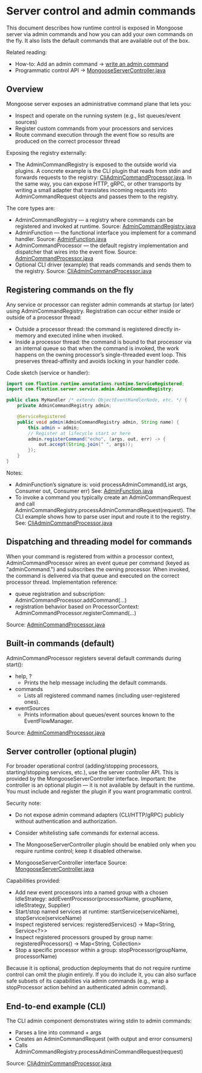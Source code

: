 # Server control and admin commands

This document describes how runtime control is exposed in Mongoose server via admin commands and how you can add your
own commands on the fly. It also lists the default commands that are available out of the box.

Related reading:

- How-to: Add an admin command → [write an admin command](../how-to/writing-an-admin-command.md)
- Programmatic control
  API → [MongooseServerController.java](https://github.com/gregv12/fluxtion-server/blob/main/src/main/java/com/fluxtion/server/service/servercontrol/MongooseServerController.java)

## Overview

Mongoose server exposes an administrative command plane that lets you:

- Inspect and operate on the running system (e.g., list queues/event sources)
- Register custom commands from your processors and services
- Route command execution through the event flow so results are produced on the correct processor thread

Exposing the registry externally:

- The AdminCommandRegistry is exposed to the outside world via plugins. A concrete example is the CLI plugin
  that reads from stdin and forwards requests to the registry:
  [CliAdminCommandProcessor.java](https://github.com/gregv12/fluxtion-server/blob/main/src/main/java/com/fluxtion/server/service/admin/impl/CliAdminCommandProcessor.java).
  In the same way, you can expose HTTP, gRPC, or other transports by writing a small adapter that translates incoming
  requests into AdminCommandRequest objects and passes them to the registry.

The core types are:

- AdminCommandRegistry — a registry where commands can be registered and invoked at runtime.
  Source: [AdminCommandRegistry.java](https://github.com/gregv12/fluxtion-server/blob/main/src/main/java/com/fluxtion/server/service/admin/AdminCommandRegistry.java)
- AdminFunction — the functional interface you implement for a command handler.
  Source: [AdminFunction.java](https://github.com/gregv12/fluxtion-server/blob/main/src/main/java/com/fluxtion/server/service/admin/AdminFunction.java)
- AdminCommandProcessor — the default registry implementation and dispatcher that wires into the event flow.
  Source: [AdminCommandProcessor.java](https://github.com/gregv12/fluxtion-server/blob/main/src/main/java/com/fluxtion/server/service/admin/impl/AdminCommandProcessor.java)
- Optional CLI driver (example) that reads commands and sends them to the registry.
  Source: [CliAdminCommandProcessor.java](https://github.com/gregv12/fluxtion-server/blob/main/src/main/java/com/fluxtion/server/service/admin/impl/CliAdminCommandProcessor.java)

## Registering commands on the fly

Any service or processor can register admin commands at startup (or later) using AdminCommandRegistry. Registration can
occur either inside or outside of a processor thread:

- Outside a processor thread: the command is registered directly in-memory and executed inline when invoked.
- Inside a processor thread: the command is bound to that processor via an internal queue so that when the command is
  invoked, the work happens on the owning processor’s single-threaded event loop. This preserves thread-affinity and
  avoids locking in your handler code.

Code sketch (service or handler):

```java
import com.fluxtion.runtime.annotations.runtime.ServiceRegistered;
import com.fluxtion.server.service.admin.AdminCommandRegistry;

public class MyHandler /* extends ObjectEventHandlerNode, etc. */ {
    private AdminCommandRegistry admin;

    @ServiceRegistered
    public void admin(AdminCommandRegistry admin, String name) {
        this.admin = admin;
        // Register at lifecycle start or here
        admin.registerCommand("echo", (args, out, err) -> {
            out.accept(String.join(" ", args));
        });
    }
}
```

Notes:

- AdminFunction’s signature is: void processAdminCommand(List<String> args, Consumer<OUT> out, Consumer<ERR> err)
  See: [AdminFunction.java](https://github.com/gregv12/fluxtion-server/blob/main/src/main/java/com/fluxtion/server/service/admin/AdminFunction.java)
- To invoke a command you typically create an AdminCommandRequest and call
  AdminCommandRegistry.processAdminCommandRequest(request). The CLI example shows how to parse user input and route it
  to the registry.
  See: [CliAdminCommandProcessor.java](https://github.com/gregv12/fluxtion-server/blob/main/src/main/java/com/fluxtion/server/service/admin/impl/CliAdminCommandProcessor.java)

## Dispatching and threading model for commands

When your command is registered from within a processor context, AdminCommandProcessor wires an event queue per
command (keyed as "adminCommand.<name>") and subscribes the owning processor. When invoked, the command is delivered via
that queue and executed on the correct processor thread. Implementation reference:

- queue registration and subscription: AdminCommandProcessor.addCommand(...)
- registration behavior based on ProcessorContext: AdminCommandProcessor.registerCommand(...)

Source: [AdminCommandProcessor.java](https://github.com/gregv12/fluxtion-server/blob/main/src/main/java/com/fluxtion/server/service/admin/impl/AdminCommandProcessor.java)

## Built-in commands (default)

AdminCommandProcessor registers several default commands during start():

- help, ?
    - Prints the help message including the default commands.
- commands
    - Lists all registered command names (including user-registered ones).
- eventSources
    - Prints information about queues/event sources known to the EventFlowManager.

Source: [AdminCommandProcessor.java](https://github.com/gregv12/fluxtion-server/blob/main/src/main/java/com/fluxtion/server/service/admin/impl/AdminCommandProcessor.java)

## Server controller (optional plugin)

For broader operational control (adding/stopping processors, starting/stopping services, etc.), use the server
controller API. This is provided by the MongooseServerController interface. Important: the controller is an optional
plugin — it is not available by default in the runtime. You must include and register the plugin if you want
programmatic
control.

Security note:
- Do not expose admin command adapters (CLI/HTTP/gRPC) publicly without authentication and authorization.
- Consider whitelisting safe commands for external access.
- The MongooseServerController plugin should be enabled only when you require runtime control; keep it disabled otherwise.

- MongooseServerController interface
  Source: [MongooseServerController.java](https://github.com/gregv12/fluxtion-server/blob/main/src/main/java/com/fluxtion/server/service/servercontrol/MongooseServerController.java)

Capabilities provided:

- Add new event processors into a named group with a chosen IdleStrategy:
  addEventProcessor(processorName, groupName, idleStrategy, Supplier<StaticEventProcessor>)
- Start/stop named services at runtime:
  startService(serviceName), stopService(serviceName)
- Inspect registered services:
  registeredServices() → Map<String, Service<?>>
- Inspect registered processors grouped by group name:
  registeredProcessors() → Map<String, Collection<NamedEventProcessor>>
- Stop a specific processor within a group:
  stopProcessor(groupName, processorName)

Because it is optional, production deployments that do not require runtime control can omit the plugin entirely. If you
do
include it, you can also surface safe subsets of its capabilities via admin commands (e.g., wrap a stopProcessor action
behind an authenticated admin command).

## End-to-end example (CLI)

The CLI admin component demonstrates wiring stdin to admin commands:

- Parses a line into command + args
- Creates an AdminCommandRequest (with output and error consumers)
- Calls AdminCommandRegistry.processAdminCommandRequest(request)

Source: [CliAdminCommandProcessor.java](https://github.com/gregv12/fluxtion-server/blob/main/src/main/java/com/fluxtion/server/service/admin/impl/CliAdminCommandProcessor.java)

